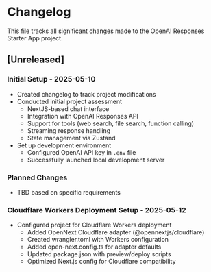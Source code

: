 # Changelog

This file tracks all significant changes made to the OpenAI Responses Starter App project.

## [Unreleased]

### Initial Setup - 2025-05-10
- Created changelog to track project modifications
- Conducted initial project assessment
  - NextJS-based chat interface
  - Integration with OpenAI Responses API
  - Support for tools (web search, file search, function calling)
  - Streaming response handling
  - State management via Zustand
- Set up development environment
  - Configured OpenAI API key in `.env` file
  - Successfully launched local development server

### Planned Changes
- TBD based on specific requirements

### Cloudflare Workers Deployment Setup - 2025-05-12
- Configured project for Cloudflare Workers deployment
  - Added OpenNext Cloudflare adapter (@opennextjs/cloudflare)
  - Created wrangler.toml with Workers configuration
  - Added open-next.config.ts for adapter defaults
  - Updated package.json with preview/deploy scripts
  - Optimized Next.js config for Cloudflare compatibility
